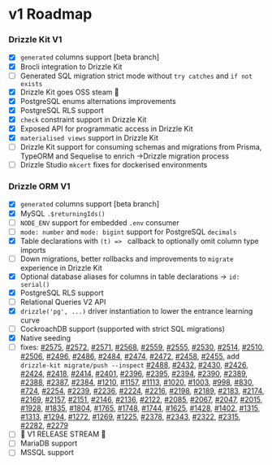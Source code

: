 # v1 Roadmap

### Drizzle Kit V1
- [x] `generated` columns support [beta branch]
- [x] Brocli integration to Drizzle Kit
- [ ] Generated SQL migration strict mode without `try catches` and `if not exists`
- [x] Drizzle Kit goes OSS steam 🎉
- [x] PostgreSQL enums alternations improvements
- [x] PostgreSQL RLS support
- [x] `check` constraint support in Drizzle Kit
- [x] Exposed API for programmatic access in Drizzle Kit
- [x] `materialised views` support in Drizzle Kit
- [ ] Drizzle Kit support for consuming schemas and migrations from Prisma, TypeORM and Sequelise to enrich ->Drizzle migration process
- [ ] Drizzle Studio `mkcert` fixes for dockerised environments

### Drizzle ORM V1
- [x] `generated` columns support [beta branch]
- [x] MySQL `.$returningIds()` 
- [ ] `NODE_ENV` support for embedded `.env` consumer
- [ ] `mode: number` and `mode: bigint` support for PostgreSQL `decimals`
- [x] Table declarations with `(t) => ` callback to optionally omit column type imports
- [ ] Down migrations, better rollbacks and improvements to `migrate` experience in Drizzle Kit
- [x] Optional database aliases for columns in table declarations -> `id: serial()`
- [x] PostgreSQL RLS support
- [ ] Relational Queries V2 API
- [x] `drizzle('pg', ...)` driver instantiation to lower the entrance learning curve
- [ ] CockroachDB support (supported with strict SQL migrations)
- [x] Native seeding
- [ ] fixes: [#2575](https://github.com/drizzle-team/drizzle-orm/issues/2575), [#2572](https://github.com/drizzle-team/drizzle-orm/issues/2572), [#2571](https://github.com/drizzle-team/drizzle-orm/issues/2571),
[#2568](https://github.com/drizzle-team/drizzle-orm/issues/2568), [#2559](https://github.com/drizzle-team/drizzle-orm/issues/2559), [#2555](https://github.com/drizzle-team/drizzle-orm/issues/2555), [#2530](https://github.com/drizzle-team/drizzle-orm/issues/2530), [#2514](https://github.com/drizzle-team/drizzle-orm/issues/2514), [#2510](https://github.com/drizzle-team/drizzle-orm/issues/2510), [#2506](https://github.com/drizzle-team/drizzle-orm/issues/2506), [#2496](https://github.com/drizzle-team/drizzle-orm/issues/2496), [#2486](https://github.com/drizzle-team/drizzle-orm/issues/2486), [#2484](https://github.com/drizzle-team/drizzle-orm/issues/2484), [#2474](https://github.com/drizzle-team/drizzle-orm/issues/2474), [#2472](https://github.com/drizzle-team/drizzle-orm/issues/2472), [#2458](https://github.com/drizzle-team/drizzle-orm/issues/2458), [#2455](https://github.com/drizzle-team/drizzle-orm/issues/2455), add `drizzle-kit migrate/push --inspect` [#2488](https://github.com/drizzle-team/drizzle-orm/issues/2448), [#2432](https://github.com/drizzle-team/drizzle-orm/issues/2432), [#2430](https://github.com/drizzle-team/drizzle-orm/issues/2430), [#2426](https://github.com/drizzle-team/drizzle-orm/issues/2426), [#2424](https://github.com/drizzle-team/drizzle-orm/issues/2424), [#2418](https://github.com/drizzle-team/drizzle-orm/issues/2418), [#2414](https://github.com/drizzle-team/drizzle-orm/issues/2414), [#2401](https://github.com/drizzle-team/drizzle-orm/issues/2401), [#2396](https://github.com/drizzle-team/drizzle-orm/issues/2396), [#2395](https://github.com/drizzle-team/drizzle-orm/issues/2395), [#2394](https://github.com/drizzle-team/drizzle-orm/issues/2394), [#2390](https://github.com/drizzle-team/drizzle-orm/issues/2390), [#2389](https://github.com/drizzle-team/drizzle-orm/issues/2389), [#2388](https://github.com/drizzle-team/drizzle-orm/issues/2388), [#2387](https://github.com/drizzle-team/drizzle-orm/issues/2387), [#2384](https://github.com/drizzle-team/drizzle-orm/issues/2384), [#1210](https://github.com/drizzle-team/drizzle-orm/issues/1210), [#1157](https://github.com/drizzle-team/drizzle-orm/issues/1157), [#1113](https://github.com/drizzle-team/drizzle-orm/issues/1113), [#1020](https://github.com/drizzle-team/drizzle-orm/issues/1020), [#1003](https://github.com/drizzle-team/drizzle-orm/issues/1003), [#998](https://github.com/drizzle-team/drizzle-orm/issues/998), [#830](https://github.com/drizzle-team/drizzle-orm/issues/830), [#724](https://github.com/drizzle-team/drizzle-orm/issues/724), [#2254](https://github.com/drizzle-team/drizzle-orm/issues/2254), [#2239](https://github.com/drizzle-team/drizzle-orm/issues/2239), [#2236](https://github.com/drizzle-team/drizzle-orm/issues/2236), [#2224](https://github.com/drizzle-team/drizzle-orm/issues/2224), [#2216](https://github.com/drizzle-team/drizzle-orm/issues/2216), [#2198](https://github.com/drizzle-team/drizzle-orm/issues/2198), [#2189](https://github.com/drizzle-team/drizzle-orm/issues/2189), [#2183](https://github.com/drizzle-team/drizzle-orm/issues/2183), [#2174](https://github.com/drizzle-team/drizzle-orm/issues/2174), [#2169](https://github.com/drizzle-team/drizzle-orm/issues/2169), [#2157](https://github.com/drizzle-team/drizzle-orm/issues/2157), [#2151](https://github.com/drizzle-team/drizzle-orm/issues/2151), [#2146](https://github.com/drizzle-team/drizzle-orm/issues/2146), [#2136](https://github.com/drizzle-team/drizzle-orm/issues/2136), [#2122](https://github.com/drizzle-team/drizzle-orm/issues/2122), [#2085](https://github.com/drizzle-team/drizzle-orm/issues/2085), [#2067](https://github.com/drizzle-team/drizzle-orm/issues/2067), [#2047](https://github.com/drizzle-team/drizzle-orm/issues/2047), [#2015](https://github.com/drizzle-team/drizzle-orm/issues/2015), [#1928](https://github.com/drizzle-team/drizzle-orm/issues/1928), [#1835](https://github.com/drizzle-team/drizzle-orm/issues/1835), [#1804](https://github.com/drizzle-team/drizzle-orm/issues/1804), [#1765](https://github.com/drizzle-team/drizzle-orm/issues/1765), [#1748](https://github.com/drizzle-team/drizzle-orm/issues/1748), [#1744](https://github.com/drizzle-team/drizzle-orm/issues/1744), [#1625](https://github.com/drizzle-team/drizzle-orm/issues/1625), [#1428](https://github.com/drizzle-team/drizzle-orm/issues/1428), [#1402](https://github.com/drizzle-team/drizzle-orm/issues/1402), [#1315](https://github.com/drizzle-team/drizzle-orm/issues/1315), [#1313](https://github.com/drizzle-team/drizzle-orm/issues/1313), [#1294](https://github.com/drizzle-team/drizzle-orm/issues/1294), [#1272](https://github.com/drizzle-team/drizzle-orm/issues/1272), [#1269](https://github.com/drizzle-team/drizzle-orm/issues/1269), [#1225](https://github.com/drizzle-team/drizzle-orm/issues/1225), [#2378](https://github.com/drizzle-team/drizzle-orm/issues/2378), [#2343](https://github.com/drizzle-team/drizzle-orm/issues/2343), [#2322](https://github.com/drizzle-team/drizzle-orm/issues/2322), [#2315](https://github.com/drizzle-team/drizzle-orm/issues/2315), [#2282](https://github.com/drizzle-team/drizzle-orm/issues/2282), [#2279](https://github.com/drizzle-team/drizzle-orm/issues/2279)
- [ ] 🎉 V1 RELEASE STREAM 🎉
- [ ] MariaDB support
- [ ] MSSQL support
